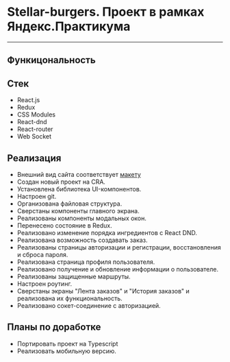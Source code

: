 # Stellar-burgers. Проект в рамках Яндекс.Практикума
***
## Функицональность


## Стек
+ React.js
+ Redux
+ CSS Modules
+ React-dnd
+ React-router
+ Web Socket
## Реализация
+ Внешний вид сайта соответствует [макету](https://www.figma.com/file/ocw9a6hNGeAejl4F3G9fp8/React-_-%D0%9F%D1%80%D0%BE%D0%B5%D0%BA%D1%82%D0%BD%D1%8B%D0%B5-%D0%B7%D0%B0%D0%B4%D0%B0%D1%87%D0%B8-(3-%D0%BC%D0%B5%D1%81%D1%8F%D1%86%D0%B0)_external_link?node-id=849%3A1002)
+ Создан новый проект на CRA.
+ Установлена библиотека UI-компонентов.
+ Настроен git.
+ Организована файловая структура.
+ Сверстаны компоненты главного экрана.
+ Реализованы компоненты модальных окон.
+ Перенесено состояние в Redux.
+ Реализовано изменение порядка ингредиентов с React DND.
+ Реализована возможность создавать заказ.
+ Реализованы страницы авторизации и регистрации, восстановления и сброса пароля.
+ Реализована страница профиля пользователя.
+ Реализовано получение и обновление информации о пользователе.
+ Реализованы защищенные маршруты.
+ Настроен роутинг.
+ Сверстаны экраны "Лента заказов" и "История заказов" и реализована их функциональность.
+ Реализовано сокет-соединение с авторизацией.
## Планы по доработке
+ Портировать проект на Typescript
+ Реализовать мобильную версию.
